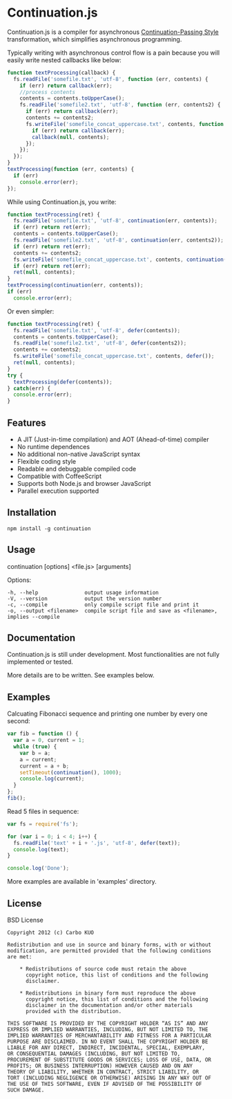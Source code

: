 # Continuation.js

Continuation.js is a compiler for asynchronous [Continuation-Passing Style](http://en.wikipedia.org/wiki/Continuation-passing_style) transformation, which simplifies asynchronous programming.

Typically writing with asynchronous control flow is a pain because you will easily write nested callbacks like below:

```javascript
function textProcessing(callback) {
  fs.readFile('somefile.txt', 'utf-8', function (err, contents) {
    if (err) return callback(err);
    //process contents
    contents = contents.toUpperCase();
    fs.readFile('somefile2.txt', 'utf-8', function (err, contents2) {
      if (err) return callback(err);
      contents += contents2;
      fs.writeFile('somefile_concat_uppercase.txt', contents, function (err) {
        if (err) return callback(err);
        callback(null, contents);
      });
    });
  });
}
textProcessing(function (err, contents) {
  if (err)
    console.error(err);
});
```

While using Continuation.js, you write:

```javascript
function textProcessing(ret) {
  fs.readFile('somefile.txt', 'utf-8', continuation(err, contents));
  if (err) return ret(err);
  contents = contents.toUpperCase();
  fs.readFile('somefile2.txt', 'utf-8', continuation(err, contents2));
  if (err) return ret(err);
  contents += contents2;
  fs.writeFile('somefile_concat_uppercase.txt', contents, continuation(err));
  if (err) return ret(err);
  ret(null, contents);
}
textProcessing(continuation(err, contents));
if (err)
  console.error(err);
```

Or even simpler:

```javascript
function textProcessing(ret) {
  fs.readFile('somefile.txt', 'utf-8', defer(contents));
  contents = contents.toUpperCase();
  fs.readFile('somefile2.txt', 'utf-8', defer(contents2));
  contents += contents2;
  fs.writeFile('somefile_concat_uppercase.txt', contents, defer());
  ret(null, contents);
}
try {
  textProcessing(defer(contents));
} catch(err) {
  console.error(err);
}
```

## Features

* A JIT (Just-in-time compilation) and AOT (Ahead-of-time) compiler
* No runtime dependences
* No additional non-native JavaScript syntax
* Flexible coding style
* Readable and debuggable compiled code
* Compatible with CoffeeScript
* Supports both Node.js and browser JavaScript
* Parallel execution supported

## Installation

    npm install -g continuation

## Usage

  continuation [options] <file.js> [arguments]

  Options:

    -h, --help               output usage information
    -V, --version            output the version number
    -c, --compile            only compile script file and print it
    -o, --output <filename>  compile script file and save as <filename>, implies --compile

## Documentation

Continuation.js is still under development. Most functionalities are not fully implemented or tested.

More details are to be written. See examples below.

## Examples

Calcuating Fibonacci sequence and printing one number by every one second:

```javascript
var fib = function () {
  var a = 0, current = 1;
  while (true) {
    var b = a;
    a = current;
    current = a + b;
    setTimeout(continuation(), 1000);
    console.log(current);
  }
};
fib();
```

Read 5 files in sequence:

```javascript
var fs = require('fs');

for (var i = 0; i < 4; i++) {
  fs.readFile('text' + i + '.js', 'utf-8', defer(text));
  console.log(text);
}

console.log('Done');
```

More examples are available in 'examples' directory.

## License

BSD License

    Copyright 2012 (c) Carbo KUO

    Redistribution and use in source and binary forms, with or without
    modification, are permitted provided that the following conditions
    are met:

        * Redistributions of source code must retain the above
          copyright notice, this list of conditions and the following
          disclaimer.

        * Redistributions in binary form must reproduce the above
          copyright notice, this list of conditions and the following
          disclaimer in the documentation and/or other materials
          provided with the distribution.

    THIS SOFTWARE IS PROVIDED BY THE COPYRIGHT HOLDER “AS IS” AND ANY
    EXPRESS OR IMPLIED WARRANTIES, INCLUDING, BUT NOT LIMITED TO, THE
    IMPLIED WARRANTIES OF MERCHANTABILITY AND FITNESS FOR A PARTICULAR
    PURPOSE ARE DISCLAIMED. IN NO EVENT SHALL THE COPYRIGHT HOLDER BE
    LIABLE FOR ANY DIRECT, INDIRECT, INCIDENTAL, SPECIAL, EXEMPLARY,
    OR CONSEQUENTIAL DAMAGES (INCLUDING, BUT NOT LIMITED TO,
    PROCUREMENT OF SUBSTITUTE GOODS OR SERVICES; LOSS OF USE, DATA, OR
    PROFITS; OR BUSINESS INTERRUPTION) HOWEVER CAUSED AND ON ANY
    THEORY OF LIABILITY, WHETHER IN CONTRACT, STRICT LIABILITY, OR
    TORT (INCLUDING NEGLIGENCE OR OTHERWISE) ARISING IN ANY WAY OUT OF
    THE USE OF THIS SOFTWARE, EVEN IF ADVISED OF THE POSSIBILITY OF
    SUCH DAMAGE.
